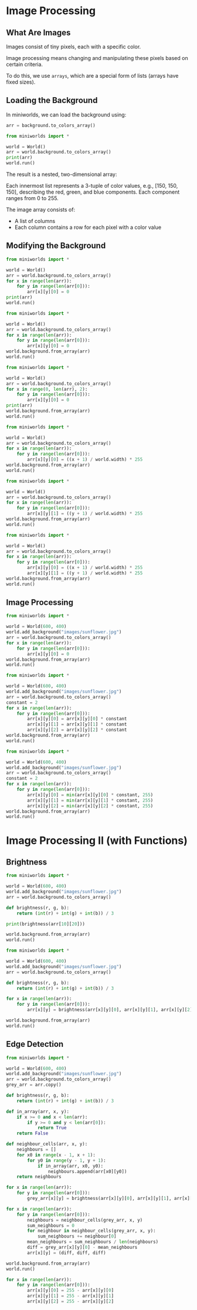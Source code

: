 # Image Processing

## What Are Images

Images consist of tiny pixels, each with a specific color.

Image processing means changing and manipulating these pixels based on certain criteria.

To do this, we use `arrays`, which are a special form of lists (arrays have fixed sizes).

## Loading the Background

In miniworlds, we can load the background using:

```python
arr = background.to_colors_array()
```

```python
from miniworlds import *

world = World()
arr = world.background.to_colors_array()
print(arr)
world.run()
```

The result is a nested, two-dimensional array:

Each innermost list represents a 3-tuple of color values, e.g., \[150, 150, 150], describing the red, green, and blue components. Each component ranges from 0 to 255.

The image array consists of:

* A list of columns
* Each column contains a row for each pixel with a color value

## Modifying the Background

```python
from miniworlds import *

world = World()
arr = world.background.to_colors_array()
for x in range(len(arr)):
    for y in range(len(arr[0])):
        arr[x][y][0] = 0
print(arr)
world.run()
```

```python
from miniworlds import *

world = World()
arr = world.background.to_colors_array()
for x in range(len(arr)):
    for y in range(len(arr[0])):
        arr[x][y][0] = 0
world.background.from_array(arr)
world.run()
```

```python
from miniworlds import *

world = World()
arr = world.background.to_colors_array()
for x in range(0, len(arr), 2):
    for y in range(len(arr[0])):
        arr[x][y][0] = 0
print(arr)
world.background.from_array(arr)
world.run()
```

```python
from miniworlds import *

world = World()
arr = world.background.to_colors_array()
for x in range(len(arr)):
    for y in range(len(arr[0])):
        arr[x][y][0] = ((x + 1) / world.width) * 255
world.background.from_array(arr)
world.run()
```

```python
from miniworlds import *

world = World()
arr = world.background.to_colors_array()
for x in range(len(arr)):
    for y in range(len(arr[0])):
        arr[x][y][1] = ((y + 1) / world.width) * 255
world.background.from_array(arr)
world.run()
```

```python
from miniworlds import *

world = World()
arr = world.background.to_colors_array()
for x in range(len(arr)):
    for y in range(len(arr[0])):
        arr[x][y][0] = ((x + 1) / world.width) * 255
        arr[x][y][1] = ((y + 1) / world.width) * 255
world.background.from_array(arr)
world.run()
```

## Image Processing

```python
from miniworlds import *

world = World(600, 400)
world.add_background("images/sunflower.jpg")
arr = world.background.to_colors_array()
for x in range(len(arr)):
    for y in range(len(arr[0])):
        arr[x][y][0] = 0
world.background.from_array(arr)
world.run()
```

```python
from miniworlds import *

world = World(600, 400)
world.add_background("images/sunflower.jpg")
arr = world.background.to_colors_array()
constant = 2
for x in range(len(arr)):
    for y in range(len(arr[0])):
        arr[x][y][0] = arr[x][y][0] * constant
        arr[x][y][1] = arr[x][y][1] * constant
        arr[x][y][2] = arr[x][y][2] * constant
world.background.from_array(arr)
world.run()
```

```python
from miniworlds import *

world = World(600, 400)
world.add_background("images/sunflower.jpg")
arr = world.background.to_colors_array()
constant = 2
for x in range(len(arr)):
    for y in range(len(arr[0])):
        arr[x][y][0] = min(arr[x][y][0] * constant, 255)
        arr[x][y][1] = min(arr[x][y][1] * constant, 255)
        arr[x][y][2] = min(arr[x][y][2] * constant, 255)
world.background.from_array(arr)
world.run()
```

# Image Processing II (with Functions)

## Brightness

```python
from miniworlds import *

world = World(600, 400)
world.add_background("images/sunflower.jpg")
arr = world.background.to_colors_array()

def brightness(r, g, b):
    return (int(r) + int(g) + int(b)) / 3

print(brightness(arr[10][20]))

world.background.from_array(arr)
world.run()
```

```python
from miniworlds import *

world = World(600, 400)
world.add_background("images/sunflower.jpg")
arr = world.background.to_colors_array()

def brightness(r, g, b):
    return (int(r) + int(g) + int(b)) / 3

for x in range(len(arr)):
    for y in range(len(arr[0])):
        arr[x][y] = brightness(arr[x][y][0], arr[x][y][1], arr[x][y][2])

world.background.from_array(arr)
world.run()
```

## Edge Detection

```python
from miniworlds import *

world = World(600, 400)
world.add_background("images/sunflower.jpg")
arr = world.background.to_colors_array()
grey_arr = arr.copy()

def brightness(r, g, b):
    return (int(r) + int(g) + int(b)) / 3

def in_array(arr, x, y):
    if x >= 0 and x < len(arr):
        if y >= 0 and y < len(arr[0]):
            return True
    return False

def neighbour_cells(arr, x, y):
    neighbours = []
    for x0 in range(x - 1, x + 1):
        for y0 in range(y - 1, y + 1):
            if in_array(arr, x0, y0):
                neighbours.append(arr[x0][y0])
    return neighbours

for x in range(len(arr)):
    for y in range(len(arr[0])):
        grey_arr[x][y] = brightness(arr[x][y][0], arr[x][y][1], arr[x][y][2])

for x in range(len(arr)):
    for y in range(len(arr[0])):
        neighbours = neighbour_cells(grey_arr, x, y)
        sum_neighbours = 0
        for neighbour in neighbour_cells(grey_arr, x, y):
            sum_neighbours += neighbour[0]
        mean_neighbours = sum_neighbours / len(neighbours)
        diff = grey_arr[x][y][0] - mean_neighbours
        arr[x][y] = (diff, diff, diff)

world.background.from_array(arr)
world.run()
```

```python
for x in range(len(arr)):
    for y in range(len(arr[0])):
        arr[x][y][0] = 255 - arr[x][y][0]
        arr[x][y][1] = 255 - arr[x][y][1]
        arr[x][y][2] = 255 - arr[x][y][2]
```
